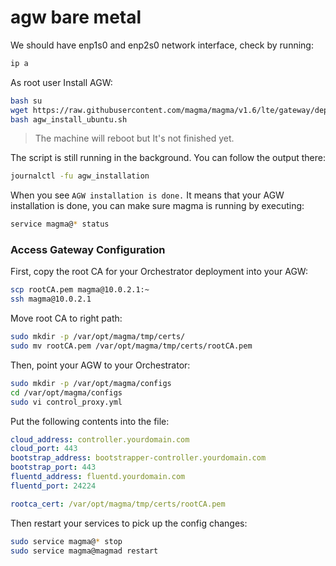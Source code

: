 # agw bare metal

We should have enp1s0 and enp2s0 network interface, check by running:
```bash
ip a
```

As root user Install AGW:
```bash
bash su
wget https://raw.githubusercontent.com/magma/magma/v1.6/lte/gateway/deploy/agw_install_ubuntu.sh
bash agw_install_ubuntu.sh
```
> The machine will reboot but It's not finished yet.

The script is still running in the background. You can follow the output there:
```bash
journalctl -fu agw_installation
```

When you see `AGW installation is done.` It means that your AGW installation is done, you can make sure magma is running by executing:
```bash
service magma@* status
```

### Access Gateway Configuration

First, copy the root CA for your Orchestrator deployment into your AGW:
```bash
scp rootCA.pem magma@10.0.2.1:~
ssh magma@10.0.2.1
```

Move  root CA to right path:
```bash
sudo mkdir -p /var/opt/magma/tmp/certs/
sudo mv rootCA.pem /var/opt/magma/tmp/certs/rootCA.pem
```

Then, point your AGW to your Orchestrator:
```bash
sudo mkdir -p /var/opt/magma/configs
cd /var/opt/magma/configs
sudo vi control_proxy.yml
```

Put the following contents into the file:
```yaml
cloud_address: controller.yourdomain.com
cloud_port: 443
bootstrap_address: bootstrapper-controller.yourdomain.com
bootstrap_port: 443
fluentd_address: fluentd.yourdomain.com
fluentd_port: 24224

rootca_cert: /var/opt/magma/tmp/certs/rootCA.pem
```

Then restart your services to pick up the config changes:
```bash
sudo service magma@* stop
sudo service magma@magmad restart
```
